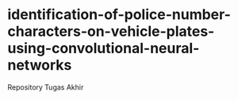 # identification-of-police-number-characters-on-vehicle-plates-using-convolutional-neural-networks
Repository Tugas Akhir
